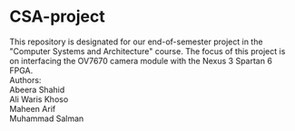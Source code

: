 # CSA-project
This repository is designated for our end-of-semester project in the "Computer Systems and Architecture" course. The focus of this project is on interfacing the OV7670 camera module with the Nexus 3 Spartan 6 FPGA.
<br>
Authors: 
<br>
Abeera Shahid
<br>
Ali Waris Khoso
<br>
Maheen Arif
<br>
Muhammad Salman
